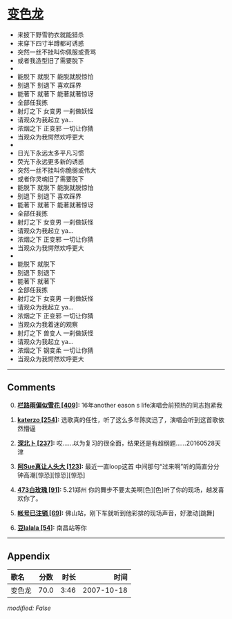 # [变色龙](https://music.163.com/song?id=65475)

* 来披下野雪豹衣就能猎杀
* 来穿下四寸半蹲都可诱惑
* 突然一丝不挂叫你佩服或责骂
* 或者我造型旧了需要脱下
* 
* 能脱下 就脱下 能脱就脱惊怕
* 别退下 别退下 喜欢踩界
* 能著下 就著下 能著就著惊讶
* 全部任我拣
* 射灯之下 女变男 一刹做妖怪
* 请观众为我起立 ya...
* 浓烟之下 正变邪 一切让你猜
* 当观众为我愕然欢呼更大
* 
* 日光下永远太多平凡习惯
* 荧光下永远更多新的诱惑
* 突然一丝不挂叫你脆弱或伟大
* 或者你灵魂旧了需要脱下
* 能脱下 就脱下 能脱就脱惊怕
* 别退下 别退下 喜欢踩界
* 能著下 就著下 能著就著惊讶
* 全部任我拣
* 射灯之下 女变男 一刹做妖怪
* 请观众为我起立 ya...
* 浓烟之下 正变邪 一切让你猜
* 当观众为我愕然欢呼更大
* 
* 能脱下 就脱下
* 别退下 别退下
* 能著下 就著下
* 全部任我拣
* 射灯之下 女变男 一刹做妖怪
* 请观众为我起立 ya...
* 浓烟之下 正变邪 一切让你猜
* 当观众为我着迷的观察
* 射灯之下 兽变人 一刹做妖怪
* 请观众为我起立 ya...
* 浓烟之下 钢变柔 一切让你猜
* 当观众为我愕然欢呼更大


---

## Comments
0. **[栏路雨偏似雪花 \[409\]](https://music.163.com/#/user/home?id=46802194):** 16年another eason s life演唱会前预热的同志抱紧我

1. **[katerzo \[254\]](https://music.163.com/#/user/home?id=52706907):** 选歌真的任性，听了这么多年陈奕迅了，演唱会听到这首歌依然懵逼

2. **[深北卜 \[237\]](https://music.163.com/#/user/home?id=6622220):** 哎……以为复习的很全面，结果还是有超纲题……20160528天津

3. **[阿Sue真让人头大 \[123\]](https://music.163.com/#/user/home?id=59623784):** 最近一直loop这首   中间那句“过来啊”听的简直分分钟高潮[惊恐][惊恐][惊恐]

4. **[473白玫瑰 \[91\]](https://music.163.com/#/user/home?id=249638948):** 5.21郑州  你的舞步不要太美啊[色][色]听了你的现场，越发喜欢你了。

5. **[帐号已注销 \[69\]](https://music.163.com/#/user/home?id=132780730):** 佛山站，刚下车就听到他彩排的现场声音，好激动[跳舞]

6. **[豆lalala \[54\]](https://music.163.com/#/user/home?id=51495583):** 南昌站等你



---

## Appendix

|歌名|分数|时长|时间|
|:---|:---:|---:|---:|
|变色龙|70.0|3:46|2007-10-18

*modified: False*
